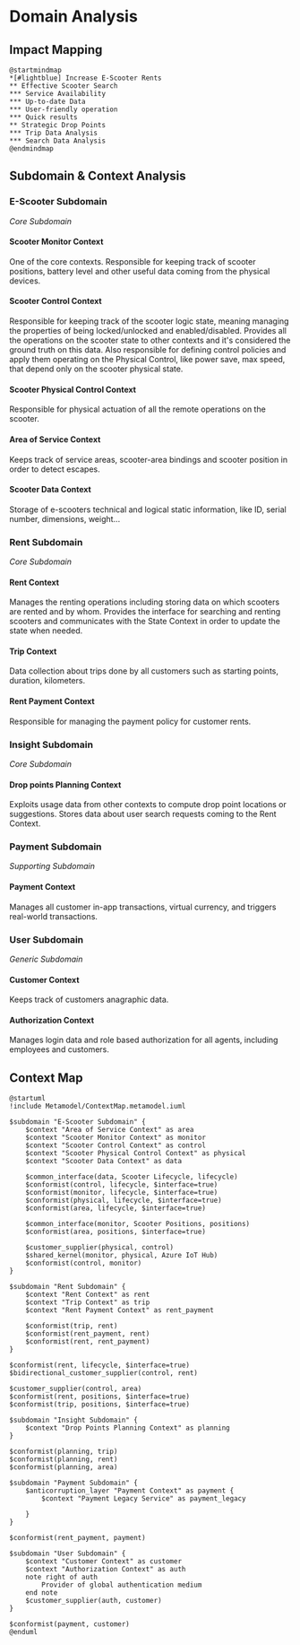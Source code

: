 # Domain Analysis

## Impact Mapping
```plantuml
@startmindmap
*[#lightblue] Increase E-Scooter Rents
** Effective Scooter Search
*** Service Availability
*** Up-to-date Data
*** User-friendly operation
*** Quick results
** Strategic Drop Points
*** Trip Data Analysis
*** Search Data Analysis
@endmindmap
```

## Subdomain & Context Analysis

### E-Scooter Subdomain
*Core Subdomain*
#### Scooter Monitor Context
One of the core contexts. Responsible for keeping track of scooter positions, battery level and other useful data coming from the physical devices. 
#### Scooter Control Context
Responsible for keeping track of the scooter logic state, meaning managing the properties of being locked/unlocked and enabled/disabled. Provides all the operations on the scooter state to other contexts and it's considered the ground truth on this data. Also responsible for defining control policies and apply them operating on the Physical Control, like power save, max speed, that depend only on the scooter physical state.
#### Scooter Physical Control Context
Responsible for physical actuation of all the remote operations on the scooter.
#### Area of Service Context
Keeps track of service areas, scooter-area bindings and scooter position in order to detect escapes.
#### Scooter Data Context
Storage of e-scooters technical and logical static information, like ID, serial number, dimensions, weight...

### Rent Subdomain
*Core Subdomain*
#### Rent Context
Manages the renting operations including storing data on which scooters are rented and by whom. Provides the interface for searching and renting scooters and communicates with the State Context in order to update the state when needed.
#### Trip Context
Data collection about trips done by all customers such as starting points, duration, kilometers.
#### Rent Payment Context
Responsible for managing the payment policy for customer rents.

### Insight Subdomain
*Core Subdomain*
#### Drop points Planning Context
Exploits usage data from other contexts to compute drop point locations or suggestions.
Stores data about user search requests coming to the Rent Context.

### Payment Subdomain
*Supporting Subdomain*
#### Payment Context
Manages all customer in-app transactions, virtual currency, and triggers real-world transactions.

### User Subdomain
*Generic Subdomain*
#### Customer Context
Keeps track of customers anagraphic data.
#### Authorization Context
Manages login data and role based authorization for all agents, including employees and customers.


## Context Map
```plantuml
@startuml
!include Metamodel/ContextMap.metamodel.iuml

$subdomain "E-Scooter Subdomain" {
    $context "Area of Service Context" as area
    $context "Scooter Monitor Context" as monitor
    $context "Scooter Control Context" as control
    $context "Scooter Physical Control Context" as physical
    $context "Scooter Data Context" as data

    $common_interface(data, Scooter Lifecycle, lifecycle)
    $conformist(control, lifecycle, $interface=true)
    $conformist(monitor, lifecycle, $interface=true)
    $conformist(physical, lifecycle, $interface=true)
    $conformist(area, lifecycle, $interface=true)

    $common_interface(monitor, Scooter Positions, positions)
    $conformist(area, positions, $interface=true)

    $customer_supplier(physical, control)
    $shared_kernel(monitor, physical, Azure IoT Hub)
    $conformist(control, monitor)
}

$subdomain "Rent Subdomain" {
    $context "Rent Context" as rent
    $context "Trip Context" as trip
    $context "Rent Payment Context" as rent_payment

    $conformist(trip, rent)
    $conformist(rent_payment, rent)
    $conformist(rent, rent_payment)
}

$conformist(rent, lifecycle, $interface=true)
$bidirectional_customer_supplier(control, rent)

$customer_supplier(control, area)
$conformist(rent, positions, $interface=true)
$conformist(trip, positions, $interface=true)

$subdomain "Insight Subdomain" {
    $context "Drop Points Planning Context" as planning
}

$conformist(planning, trip)
$conformist(planning, rent)
$conformist(planning, area)

$subdomain "Payment Subdomain" {
    $anticorruption_layer "Payment Context" as payment {
        $context "Payment Legacy Service" as payment_legacy

    }
}

$conformist(rent_payment, payment)

$subdomain "User Subdomain" {
    $context "Customer Context" as customer
    $context "Authorization Context" as auth
    note right of auth
        Provider of global authentication medium
    end note
    $customer_supplier(auth, customer)
}

$conformist(payment, customer)
@enduml
```
